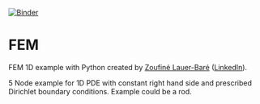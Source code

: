 [![Binder](https://mybinder.org/badge_logo.svg)](https://mybinder.org/v2/gh/zolabar/FEM/HEAD)
# FEM
FEM 1D example with Python created by [Zoufiné Lauer-Baré](https://orcid.org/0000-0002-7083-6909) ([LinkedIn](https://de.linkedin.com/in/zoufine-lauer-bare-14677a77)).

5 Node example for 1D PDE with constant right hand side and prescribed Dirichlet boundary conditions. Example could be a rod.
